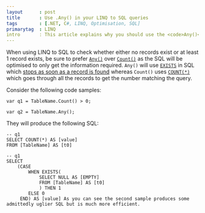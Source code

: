 ```yaml
---
layout      : post
title       : Use .Any() in your LINQ to SQL queries
tags        : [.NET, C#, LINQ, Optimisation, SQL]
primarytag  : LINQ
intro       : This article explains why you should use the <code>Any()</code> method over <code>Count()</code> in LINQ to SQL.
---
```


When using LINQ to SQL to check whether either no records exist or at least 1 record exists, be sure to prefer [`Any()`][1] over [`Count()`][2] as the SQL will be optimised to only get the information required. `Any()` will use [`EXISTS`][3] in SQL which [stops as soon as a record is found][4] whereas `Count()` uses [`COUNT(*)`][5] which goes through all the records to get the number matching the query.

Consider the following code samples:

<!--prettify lang=csharp-->
    var q1 = TableName.Count() > 0;

    var q2 = TableName.Any();

They will produce the following SQL:

<!--prettify lang=sql-->
    -- q1
    SELECT COUNT(*) AS [value]
    FROM [TableName] AS [t0]

    -- q1
    SELECT
        (CASE
            WHEN EXISTS(
                SELECT NULL AS [EMPTY]
                FROM [TableName] AS [t0]
                ) THEN 1
            ELSE 0
         END) AS [value] As you can see the second sample produces some admittedly uglier SQL but is much more efficient.

[1]: http://msdn.microsoft.com/en-AU/library/bb337697.aspx
[2]: http://msdn.microsoft.com/en-us/library/bb338038.aspx
[3]: http://msdn.microsoft.com/en-us/library/ms188336.aspx
[4]: http://stackoverflow.com/a/2065403/1156119
[5]: http://msdn.microsoft.com/en-us/library/ms175997.aspx
